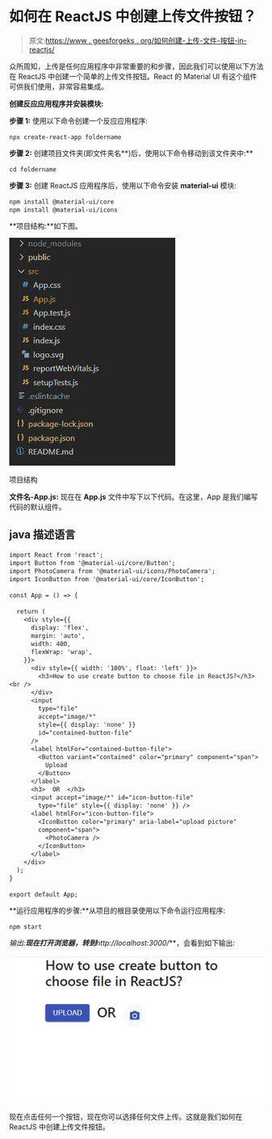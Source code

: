 # 如何在 ReactJS 中创建上传文件按钮？

> 原文:[https://www . geesforgeks . org/如何创建-上传-文件-按钮-in-reactjs/](https://www.geeksforgeeks.org/how-to-create-a-upload-file-button-in-reactjs/)

众所周知，上传是任何应用程序中非常重要的和步骤，因此我们可以使用以下方法在 ReactJS 中创建一个简单的上传文件按钮。React 的 Material UI 有这个组件可供我们使用，非常容易集成。

**创建反应应用程序并安装模块:**

**步骤 1:** 使用以下命令创建一个反应应用程序:

```
npx create-react-app foldername
```

**步骤 2:** 创建项目文件夹(即文件夹名**)后，使用以下命令移动到该文件夹中:**

```
cd foldername
```

**步骤 3:** 创建 ReactJS 应用程序后，使用以下命令安装 **material-ui** 模块:

```
npm install @material-ui/core
npm install @material-ui/icons
```

**项目结构:**如下图。

![](img/f04ae0d8b722a9fff0bd9bd138b29c23.png)

项目结构

**文件名-App.js:** 现在在 **App.js** 文件中写下以下代码。在这里，App 是我们编写代码的默认组件。

## java 描述语言

```
import React from 'react';
import Button from '@material-ui/core/Button';
import PhotoCamera from '@material-ui/icons/PhotoCamera';
import IconButton from '@material-ui/core/IconButton';

const App = () => {

  return (
    <div style={{
      display: 'flex',
      margin: 'auto',
      width: 400,
      flexWrap: 'wrap',
    }}>
      <div style={{ width: '100%', float: 'left' }}>
        <h3>How to use create button to choose file in ReactJS?</h3> <br />
      </div>
      <input
        type="file"
        accept="image/*"
        style={{ display: 'none' }}
        id="contained-button-file"
      />
      <label htmlFor="contained-button-file">
        <Button variant="contained" color="primary" component="span">
          Upload
        </Button>
      </label>
      <h3>  OR  </h3>
      <input accept="image/*" id="icon-button-file"
        type="file" style={{ display: 'none' }} />
      <label htmlFor="icon-button-file">
        <IconButton color="primary" aria-label="upload picture"
        component="span">
          <PhotoCamera />
        </IconButton>
      </label>
    </div>
  );
}

export default App;
```

**运行应用程序的步骤:**从项目的根目录使用以下命令运行应用程序:

```
npm start
```

**输出:**现在打开浏览器，转到***http://localhost:3000/***，会看到如下输出:

![](img/26a539381cc936bf8e5be7a8f3f7e5c8.png)

现在点击任何一个按钮，现在你可以选择任何文件上传。这就是我们如何在 ReactJS 中创建上传文件按钮。